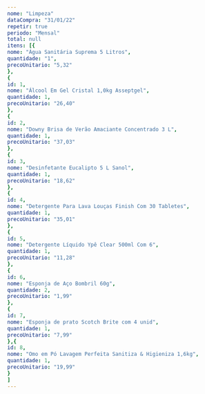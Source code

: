 ```yaml
---
nome: "Limpeza"
dataCompra: "31/01/22"
repetir: true 
periodo: "Mensal"
total: null
itens: [{
nome: "Água Sanitária Suprema 5 Litros",
quantidade: "1",
precoUnitario: "5,32"
},
{
id: 1,
nome: "Álcool Em Gel Cristal 1,0kg Asseptgel",
quantidade: 1,
precoUnitario: "26,40"
},
{
id: 2,
nome: "Downy Brisa de Verão Amaciante Concentrado 3 L",
quantidade: 1,
precoUnitario: "37,03"
},
{
id: 3,
nome: "Desinfetante Eucalipto 5 L Sanol",
quantidade: 1,
precoUnitario: "18,62"
},
{
id: 4,
nome: "Detergente Para Lava Louças Finish Com 30 Tabletes",
quantidade: 1,
precoUnitario: "35,01"
},
{
id: 5,
nome: "Detergente Líquido Ypê Clear 500ml Com 6",
quantidade: 1,
precoUnitario: "11,28"
},
{
id: 6,
nome: "Esponja de Aço Bombril 60g",
quantidade: 2,
precoUnitario: "1,99"
},
{
id: 7,
nome: "Esponja de prato Scotch Brite com 4 unid",
quantidade: 1,
precoUnitario: "7,99"
},{
id: 8,
nome: "Omo em Pó Lavagem Perfeita Sanitiza & Higieniza 1,6kg",
quantidade: 1,
precoUnitario: "19,99"
}
]
---
```

